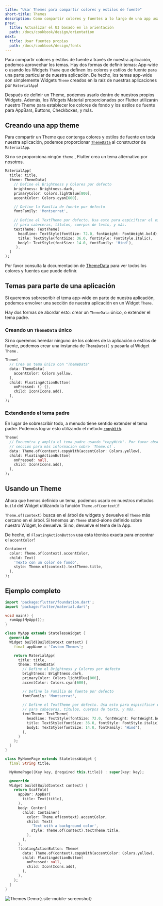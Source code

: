 ```yaml
---
title: "Usar Themes para compartir colores y estilos de fuente"
short-title: Themes
description: Como compartir colores y fuentes a lo largo de una app usando Themes.
prev:
  title: Actualizar el UI basado en la orientación
  path: /docs/cookbook/design/orientation
next:
  title: Usar fuentes propias
  path: /docs/cookbook/design/fonts
---
```


Para compartir colores y estilos de fuente a través de nuestra aplicación, podemos 
aprovechar los temas. Hay dos formas de definir temas: App-wide o usando 
los Widgets `Theme` que definen los colores y estilos de fuente para una parte 
particular de nuestra aplicación. De hecho, los temas app-wide son simplemente 
Widgets `Theme` creados en la raíz de nuestras aplicaciones por `MaterialApp`! 

Después de definir un Theme, podemos usarlo dentro de nuestros propios Widgets. Además, los 
Widgets Material proporcionados por Flutter utilizarán nuestro Theme para establecer los 
colores de fondo y los estilos de fuente para AppBars, Buttons, Checkboxes, y más.    

## Creando una app theme

Para compartir un Theme que contenga colores y estilos de fuente en toda nuestra 
aplicación, podemos proporcionar 
[`ThemeData`]({{site.api}}/flutter/material/ThemeData-class.html)
al constructor de `MaterialApp`.

Si no se proporciona ningún `theme` , Flutter crea un tema alternativo por nosotros.

<!-- skip -->
```dart
MaterialApp(
  title: title,
  theme: ThemeData(
    // Define el Brightness y Colores por defecto
    brightness: Brightness.dark,
    primaryColor: Colors.lightBlue[800],
    accentColor: Colors.cyan[600],

    // Define la Familia de fuente por defecto
    fontFamily: 'Montserrat',
    
    // Define el TextTheme por defecto. Usa esto para espicificar el estilo de texto por defecto 
    // para cabeceras, títulos, cuerpos de texto, y más.
    textTheme: TextTheme(
      headline: TextStyle(fontSize: 72.0, fontWeight: FontWeight.bold),
      title: TextStyle(fontSize: 36.0, fontStyle: FontStyle.italic),
      body1: TextStyle(fontSize: 14.0, fontFamily: 'Hind'),
     ),
  )
);
```

Por favor consulta la documentación de [ThemeData]({{site.api}}/flutter/material/ThemeData-class.html)
para ver todos los colores y fuentes que puede definir.

## Temas para parte de una aplicación

Si queremos sobrescribir el tema app-wide en parte de nuestra aplicación, podemos 
envolver una sección de nuestra aplicación en un Widget `Theme`.

Hay dos formas de abordar esto: crear un `ThemeData` único, o 
extender el tema padre.

### Creando un `ThemeData` único

Si no queremos heredar ninguno de los colores de la aplicación o estilos de fuente, podemos crear una instancia de 
 `ThemeData()` y pasarla al Widget `Theme` .

<!-- skip -->
```dart
Theme(
  // Crea un tema único con "ThemeData"
  data: ThemeData(
    accentColor: Colors.yellow,
  ),
  child: FloatingActionButton(
    onPressed: () {},
    child: Icon(Icons.add),
  ),
);
```

### Extendiendo el tema padre

En lugar de sobrescribir todo, a menudo tiene sentido extender el tema 
padre. Podemos lograr esto utilizando el 
método 
[`copyWith`]({{site.api}}/flutter/material/ThemeData/copyWith.html).

<!-- skip -->
```dart
Theme(
  // Encuentra y amplía el tema padre usando "copyWith". Por favor observa la siguiente 
  // sección para más información sobre `Theme.of`.
  data: Theme.of(context).copyWith(accentColor: Colors.yellow),
  child: FloatingActionButton(
    onPressed: null,
    child: Icon(Icons.add),
  ),
);
```

## Usando un Theme

Ahora que hemos definido un tema, podemos usarlo en nuestros métodos `build` del Widget 
utilizando la función `Theme.of(context)`!

`Theme.of(context)` busca en el árbol de widgets y devuelve el `Theme` 
más cercano en el árbol. Si tenemos un `Theme` stand-alone definido sobre nuestro Widget, 
lo devuelve. Si no, devuelve el tema de la App.

De hecho, el `FloatingActionButton` usa esta técnica exacta para encontrar el 
`accentColor`!
 
<!-- skip -->
```dart
Container(
  color: Theme.of(context).accentColor,
  child: Text(
    'Texto con un color de fondo',
    style: Theme.of(context).textTheme.title,
  ),
);
```   

## Ejemplo completo

```dart
import 'package:flutter/foundation.dart';
import 'package:flutter/material.dart';

void main() {
  runApp(MyApp());
}

class MyApp extends StatelessWidget {
  @override
  Widget build(BuildContext context) {
    final appName = 'Custom Themes';

    return MaterialApp(
      title: title,
      theme: ThemeData(
        // Define el Brightness y Colores por defecto
        brightness: Brightness.dark,
        primaryColor: Colors.lightBlue[800],
        accentColor: Colors.cyan[600],

        // Define la Familia de fuente por defecto
        fontFamily: 'Montserrat',
        
        // Define el TextTheme por defecto. Usa esto para espicificar el estilo de texto por defecto 
        // para cabeceras, títulos, cuerpos de texto, y más.
        textTheme: TextTheme(
          headline: TextStyle(fontSize: 72.0, fontWeight: FontWeight.bold),
          title: TextStyle(fontSize: 36.0, fontStyle: FontStyle.italic),
          body1: TextStyle(fontSize: 14.0, fontFamily: 'Hind'),
        ),
      )
    );
  }
}

class MyHomePage extends StatelessWidget {
  final String title;

  MyHomePage({Key key, @required this.title}) : super(key: key);

  @override
  Widget build(BuildContext context) {
    return Scaffold(
      appBar: AppBar(
        title: Text(title),
      ),
      body: Center(
        child: Container(
          color: Theme.of(context).accentColor,
          child: Text(
            'Text with a background color',
            style: Theme.of(context).textTheme.title,
          ),
        ),
      ),
      floatingActionButton: Theme(
        data: Theme.of(context).copyWith(accentColor: Colors.yellow),
        child: FloatingActionButton(
          onPressed: null,
          child: Icon(Icons.add),
        ),
      ),
    );
  }
}
```

![Themes Demo](/images/cookbook/themes.png){:.site-mobile-screenshot}